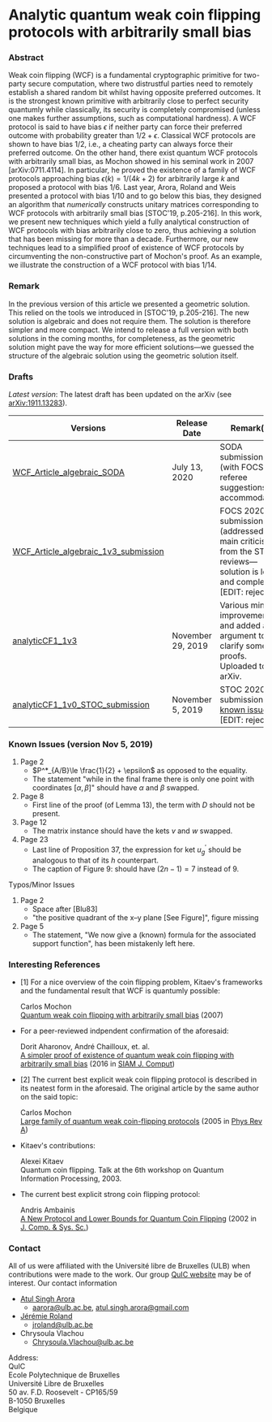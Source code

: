 # Analytic quantum weak coin flipping protocols with arbitrarily small bias

### Abstract

Weak coin flipping (WCF) is a fundamental cryptographic primitive for two-party secure computation, where two distrustful parties need to remotely establish a shared random bit whilst having opposite preferred outcomes. It is the strongest known primitive with arbitrarily close to perfect security quantumly while classically, its security is completely compromised (unless one makes further assumptions, such as computational hardness).  A WCF protocol is said to have bias $\epsilon$ if neither party can force their preferred outcome with probability greater than $1/2+\epsilon$. Classical WCF protocols are shown to have bias $1/2$, i.e., a cheating party can always force their preferred outcome. On the other hand, there exist quantum WCF protocols with arbitrarily small bias, as Mochon showed in his seminal work in 2007 [arXiv:0711.4114]. In particular, he proved the existence of a family of WCF protocols approaching bias $\epsilon (k)=1/(4k+2)$ for arbitrarily large $k$ and proposed a protocol with bias $1/6$. Last year, Arora, Roland and Weis presented a protocol with bias $1/10$ and to go below this bias, they designed an algorithm that *numerically* constructs unitary matrices corresponding to WCF protocols with arbitrarily small bias [STOC'19, p.205-216]. In this work, we present new techniques which yield a fully analytical construction of WCF protocols with bias arbitrarily close to zero, thus achieving a solution that has been missing for more than a decade. Furthermore, our new techniques lead to a simplified proof of existence of WCF protocols by circumventing the non-constructive part of Mochon's proof. As an example, we illustrate the construction of a WCF protocol with bias $1/14$.



### Remark

In the previous version of this article we presented a geometric solution. This relied on the tools we introduced in [STOC'19, p.205-216]. The new solution is algebraic and does not require them. The solution is therefore simpler and more compact. 
We intend to release a full version with both solutions in the coming months, for completeness, as the geometric solution might pave the way for more efficient solutions—we guessed the structure of the algebraic solution using the geometric solution itself.



### Drafts

*Latest version*: The latest draft has been updated on the arXiv (see [arXiv:1911.13283](https://arxiv.org/abs/1911.13283)).


| Versions                     | Release Date     | Remark(s)                                                    | Hindsight                                           |
| ---------------------------- | ---------------- | ------------------------------------------------------------ | ---------------------------- |
| [WCF_Article_algebraic_SODA](./WCF_Article_algebraic_SODA.pdf) | July 13, 2020 | SODA submission [*] <br />(with FOCS-referee suggestions accommodated) | Simplified Algebraic Solution |
| [WCF_Article_algebraic_1v3_submission](./WCF_Article_algebraic_1v3_submission.pdf) |  | FOCS 2020 submission <br />(addressed the main criticism from the STOC reviews—solution is long and complex) <br />[EDIT: rejected] | Simplified Algebraic Solution |
| [analyticCF1_1v3](./analyticCF1_1v3.pdf) | November 29, 2019 | Various minor improvements and added an argument to clarify some proofs. Uploaded to the arXiv. | Geometric Solution |
| [analyticCF1_1v0_STOC_submission](./analyticCF1_1v0_submissionSTOC.pdf)   | November 5, 2019  | STOC 2020 submission (see [known issues](#known-issues-version-Nov-5-2019)) <br />[EDIT: rejected] | Geometric Solution |



### Known Issues (version Nov 5, 2019)

1. Page 2
	* $P^*_{A/B}\le \frac{1}{2} + \epsilon$ as opposed to the equality.
	* The statement "while in the final frame there is only one point with coordinates $\left[  \alpha, \beta \right]$" should have $\alpha$  and $\beta$ swapped.
2. Page 8
   * First line of the proof (of Lemma 13), the term with $D$ should not be present.
3. Page 12
   * The matrix instance should have the kets $v$ and $w$ swapped.
4. Page 23
   * Last line of Proposition 37, the expression for ket $u_g^{\prime}$ should be analogous to that of its $h$ counterpart.
   * The caption of Figure 9: should have $(2n-1)=7$ instead of $9$.

Τypos/Minor Issues

1. Page 2
	* Space after [Blu83]
	* "the positive quadrant of the x–y plane [See Figure]", figure missing
2. Page 5
	* The statement, "We now give a (known) formula for the associated support function", has been mistakenly left here. 



### Interesting References

* [1] For a nice overview of the coin flipping problem, Kitaev's frameworks and the fundamental result that WCF is quantumly possible:


  Carlos Mochon  
  [Quantum weak coin flipping with arbitrarily small bias](https://arxiv.org/abs/0711.4114) (2007)

* For a peer-reviewed indpendent confirmation of the aforesaid:


  Dorit Aharonov, André Chailloux, et. al.  
  [A simpler proof of existence of quantum weak coin flipping with arbitrarily small bias](https://arxiv.org/abs/1402.7166) (2016 in [SIAM J. Comput](https://doi.org/10.1137/14096387X))

* [2] The current best explicit weak coin flipping protocol is described in its neatest form in the aforesaid. The original article by the same author on the said topic:  


  Carlos Mochon  
  [Large family of quantum weak coin-flipping protocols](https://arxiv.org/abs/quant-ph/0502068) (2005 in [Phys Rev A](https://journals.aps.org/pra/abstract/10.1103/PhysRevA.72.022341))

* Kitaev's contributions:  


  Alexei Kitaev  
  Quantum coin flipping. Talk at the 6th workshop on Quantum Information Processing, 2003.

* The current best explicit strong coin flipping protocol:  


  Andris Ambainis  
  [A New Protocol and Lower Bounds for Quantum Coin Flipping](https://arxiv.org/abs/quant-ph/0204022) (2002 in [J. Comp. & Sys. Sc.](https://www.sciencedirect.com/science/article/pii/S0022000003001417))

### Contact
All of us were affiliated with the Université libre de Bruxelles (ULB) when contributions were made to the work. Our group [QuIC website](http://quic.ulb.ac.be) may be of interest. Our contact information
- [Atul Singh Arora](https://atulsingharora.github.io) 
	- aarora@ulb.ac.be, atul.singh.arora@gmail.com
- [Jérémie Roland](<http://quic.ulb.ac.be/members/jroland>)
	- jroland@ulb.ac.be
- Chrysoula Vlachou
	- Chrysoula.Vlachou@ulb.ac.be 



Address:  
QuIC  
Ecole Polytechnique de Bruxelles  
Université Libre de Bruxelles  
50 av. F.D. Roosevelt - CP165/59  
B-1050 Bruxelles  
Belgique  